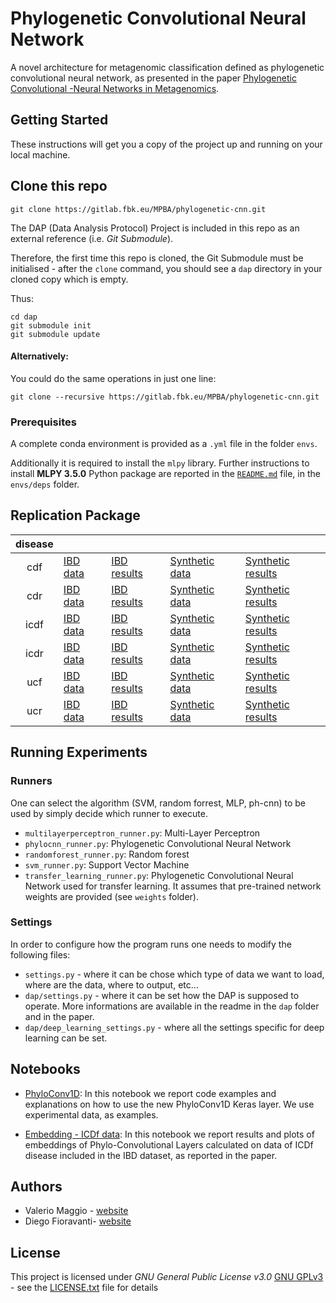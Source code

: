 # Phylogenetic Convolutional Neural Network

A novel architecture for metagenomic classification defined as phylogenetic convolutional neural network, as presented in the paper 
[Phylogenetic Convolutional -Neural Networks in Metagenomics](https://arxiv.org/abs/1709.02268).

## Getting Started

These instructions will get you a copy of the project up and running on your local machine.

## Clone this repo

    git clone https://gitlab.fbk.eu/MPBA/phylogenetic-cnn.git 
    
The DAP (Data Analysis Protocol) Project is included in this repo as an external reference (i.e. *Git Submodule*).

Therefore, the first time this repo is cloned, the Git Submodule must be initialised - after the `clone` command, 
you should see a `dap` directory in your cloned copy which is empty. 

Thus:
    
    cd dap
    git submodule init
    git submodule update
    
#### Alternatively:

You could do the same operations in just one line:

`git clone --recursive https://gitlab.fbk.eu/MPBA/phylogenetic-cnn.git`

### Prerequisites

A complete conda environment is provided as a `.yml` file in the folder `envs`. 

Additionally it is required to install the `mlpy` library. Further instructions to install **MLPY 3.5.0** Python package are reported in the 
[`README.md`](envs/deps/README.md) file, in the `envs/deps` folder.

## Replication Package
| disease |                                                                           |                                                                              |                                                                                 |                                                                                    |
|:-------:|---------------------------------------------------------------------------|------------------------------------------------------------------------------|---------------------------------------------------------------------------------|------------------------------------------------------------------------------------|
|   cdf   | [IBD data](https://drive.google.com/open?id=0B5ihbogwrsACZ292WW9Qd0oteFE) | [IBD results](https://drive.google.com/open?id=0BwWtRh6l0dHGUXhwbmpJQ0VMNVU) | [Synthetic data](https://drive.google.com/open?id=0B5ihbogwrsACM3F1M0dIM3NkX0k) | [Synthetic results](https://drive.google.com/open?id=0BwWtRh6l0dHGckJjWlBYQ2gyYjQ) |
|   cdr   | [IBD data](https://drive.google.com/open?id=0B5ihbogwrsACLTJfaEYwNlNZaDg) | [IBD results](https://drive.google.com/open?id=0BwWtRh6l0dHGbVdVNHprSFpvdTg) | [Synthetic data](https://drive.google.com/open?id=0B5ihbogwrsACZHNvd3pocG94RXM) | [Synthetic results](https://drive.google.com/open?id=0BwWtRh6l0dHGU2RHN2VXbWhsdk0) |
|   icdf  | [IBD data](https://drive.google.com/open?id=0B5ihbogwrsACa0I1XzNCSnIzNDA) | [IBD results](https://drive.google.com/open?id=0BwWtRh6l0dHGSjhhOVJFQUZUMHc) | [Synthetic data](https://drive.google.com/open?id=0B5ihbogwrsACTjhBck5fVDV3QnM) | [Synthetic results](https://drive.google.com/open?id=0BwWtRh6l0dHGT2VndEp2QzdSZHM) |
|   icdr  | [IBD data](https://drive.google.com/open?id=0B5ihbogwrsACa0dsRjVzTzkydlk) | [IBD results](https://drive.google.com/open?id=0BwWtRh6l0dHGWjlqdmhucnRFRUU) | [Synthetic data](https://drive.google.com/open?id=0B5ihbogwrsACc2JScTRqUXJfWjQ) | [Synthetic results](https://drive.google.com/open?id=0BwWtRh6l0dHGZ1ZhWVpDQ2oza1E) |
|   ucf   | [IBD data](https://drive.google.com/open?id=0B5ihbogwrsACYWVEOHZzVWZzM1k) | [IBD results](https://drive.google.com/open?id=0BwWtRh6l0dHGYUc2cng5OUpKTk0) | [Synthetic data](https://drive.google.com/open?id=0B5ihbogwrsACOW5rNjAxX1pQbUE) | [Synthetic results](https://drive.google.com/open?id=0BwWtRh6l0dHGX1RNNWhWM1RsREU) |
|   ucr   | [IBD data](https://drive.google.com/open?id=0B5ihbogwrsACRFpwQTVYa1h1ekE) | [IBD results](https://drive.google.com/open?id=0BwWtRh6l0dHGZEJ0eTVEem1QR28) | [Synthetic data](https://drive.google.com/open?id=0B5ihbogwrsACc25OclVvald0N28) | [Synthetic results](https://drive.google.com/open?id=0BwWtRh6l0dHGaWFVbUg0Wm9WNFU) |

## Running Experiments

### Runners

One can select the algorithm (SVM, random forrest, MLP, ph-cnn) to be used by simply decide which runner to execute. 

* `multilayerperceptron_runner.py`: Multi-Layer Perceptron
* `phylocnn_runner.py`: Phylogenetic Convolutional Neural Network
* `randomforest_runner.py`: Random forest
* `svm_runner.py`: Support Vector Machine
* `transfer_learning_runner.py`: Phylogenetic Convolutional Neural Network used for transfer learning. It assumes that pre-trained network weights are provided
(see `weights` folder).

### Settings

In order to configure how the program runs one needs to modify the following files:

* `settings.py` - where it can be chose which type of data we want to load, where are the data, where to output, etc...
* `dap/settings.py` - where it can be set how the DAP is supposed to operate. More informations are available in the readme in the `dap` folder and in the paper.
* `dap/deep_learning_settings.py` - where all the settings specific for deep learning can be set.

## Notebooks

* [PhyloConv1D](notebooks/PhyloConv1D.ipynb): In this notebook we report code examples and explanations on how to use the new PhyloConv1D Keras layer.
We use experimental data, as examples.

* [Embedding - ICDf data](notebooks/Embedding_ICDF.ipynb): In this notebook we report results and plots of embeddings of Phylo-Convolutional Layers 
calculated on data of ICDf disease included in the IBD dataset, as reported in the paper.

## Authors

* Valerio Maggio - [website](http://github.com/leriomaggio)
* Diego Fioravanti- [website](https://is.tuebingen.mpg.de/people/dfioravanti)

## License

This project is licensed under _GNU General Public License v3.0_ [GNU GPLv3](https://choosealicense.com/licenses/gpl-3.0/#) - see the [LICENSE.txt](LICENSE.txt) file for details
